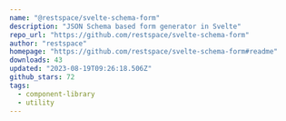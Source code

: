 ```yaml
---
name: "@restspace/svelte-schema-form"
description: "JSON Schema based form generator in Svelte"
repo_url: "https://github.com/restspace/svelte-schema-form"
author: "restspace"
homepage: "https://github.com/restspace/svelte-schema-form#readme"
downloads: 43
updated: "2023-08-19T09:26:18.506Z"
github_stars: 72
tags: 
  - component-library
  - utility
---
```

